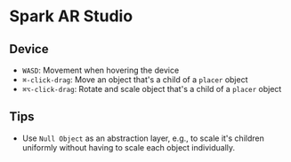 # Spark AR Studio

## Device

- `WASD`: Movement when hovering the device
- `⌘-click-drag`: Move an object that's a child of a `placer` object
- `⌘⌥-click-drag`: Rotate and scale object that's a child of a `placer` object

## Tips

- Use `Null Object` as an abstraction layer, e.g., to scale it's children uniformly without having to scale each object individually.
